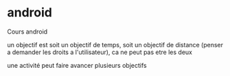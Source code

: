 # android
Cours android

un objectif est soit un objectif de temps, soit un objectif de distance (penser a demander les droits a l'utilisateur), ca ne peut pas etre les deux

une activité peut faire avancer plusieurs objectifs
